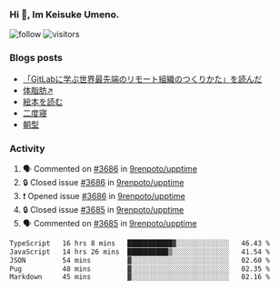 ### Hi 👋, Im Keisuke Umeno.

<!--
**9renpoto/9renpoto** is a ✨ _special_ ✨ repository because its `README.md` (this file) appears on your GitHub profile.

Here are some ideas to get you started:

- 🔭 I’m currently working on ...
- 🌱 I’m currently learning ...
- 👯 I’m looking to collaborate on ...
- 🤔 I’m looking for help with ...
- 💬 Ask me about ...
- 📫 How to reach me: ...
- 😄 Pronouns: ...
- ⚡ Fun fact: ...
-->

![follow](https://img.shields.io/github/followers/9renpoto?label=Follow&style=social)
![visitors](https://komarev.com/ghpvc/?username=9renpoto&label=Profile%20views&color=0e75b6&style=flat)

### Blogs posts

<!-- BLOG-POST-LIST:START -->
- [「GitLabに学ぶ世界最先端のリモート組織のつくりかた」を読んだ](https://9renpoto.win/entry/2024/09/10/remote_organization)
- [体脂肪↗](https://9renpoto.win/entry/2024/08/12/gaining_fat)
- [絵本を読む](https://9renpoto.win/entry/2024/07/26/picture_book)
- [二度寝](https://9renpoto.win/entry/2024/07/18/going_back_to_sleep)
- [朝型](https://9renpoto.win/entry/2024/05/29/im-an-early)
<!-- BLOG-POST-LIST:END -->

### Activity

<!--START_SECTION:activity-->
1. 🗣 Commented on [#3686](https://github.com/9renpoto/upptime/issues/3686#issuecomment-2410354827) in [9renpoto/upptime](https://github.com/9renpoto/upptime)
2. 🔒 Closed issue [#3686](https://github.com/9renpoto/upptime/issues/3686) in [9renpoto/upptime](https://github.com/9renpoto/upptime)
3. ❗ Opened issue [#3686](https://github.com/9renpoto/upptime/issues/3686) in [9renpoto/upptime](https://github.com/9renpoto/upptime)
4. 🔒 Closed issue [#3685](https://github.com/9renpoto/upptime/issues/3685) in [9renpoto/upptime](https://github.com/9renpoto/upptime)
5. 🗣 Commented on [#3685](https://github.com/9renpoto/upptime/issues/3685#issuecomment-2409278605) in [9renpoto/upptime](https://github.com/9renpoto/upptime)
<!--END_SECTION:activity-->

<!--START_SECTION:waka-->

```txt
TypeScript   16 hrs 8 mins   ███████████▓░░░░░░░░░░░░░   46.43 %
JavaScript   14 hrs 26 mins  ██████████▒░░░░░░░░░░░░░░   41.54 %
JSON         54 mins         ▓░░░░░░░░░░░░░░░░░░░░░░░░   02.60 %
Pug          48 mins         ▓░░░░░░░░░░░░░░░░░░░░░░░░   02.35 %
Markdown     45 mins         ▓░░░░░░░░░░░░░░░░░░░░░░░░   02.16 %
```

<!--END_SECTION:waka-->
